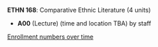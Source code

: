 **ETHN 168**: Comparative Ethnic Literature (4 units)

- **A00** (Lecture) (time and location TBA) by staff

[Enrollment numbers over time](./ETHN168.tsv)
